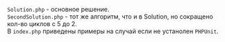 `Solution.php` - основное решение.\
`SecondSolution.php` - тот же алгоритм, что и в Solution, но сокращено кол-во циклов с 5 до 2. \
В `index.php` приведены примеры на случай если не устанолен `PHPUnit`.
